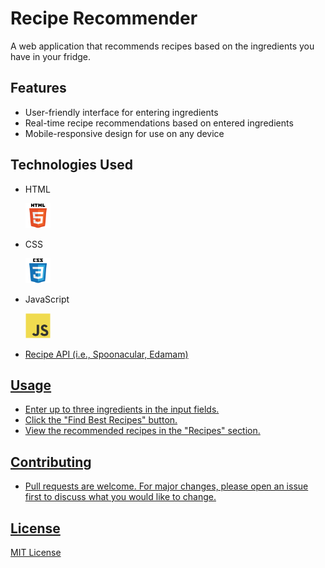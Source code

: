 # Recipe Recommender
A web application that recommends recipes based on the ingredients you have in your fridge.

## Features
- User-friendly interface for entering ingredients
- Real-time recipe recommendations based on entered ingredients
- Mobile-responsive design for use on any device

## Technologies Used
- HTML<p align="left"> 
<a href="https://www.w3.org/html/" target="_blank" rel="noreferrer"> <img src="https://raw.githubusercontent.com/devicons/devicon/master/icons/html5/html5-original-wordmark.svg" alt="html5" width="40" height="40"/> </a></p>
- CSS<p align="left"> 
<a href="https://www.w3schools.com/css/" target="_blank" rel="noreferrer"> <img src="https://raw.githubusercontent.com/devicons/devicon/master/icons/css3/css3-original-wordmark.svg" alt="css3" width="40" height="40"/> </a></p>
- JavaScript<p align="left"> 
<a href="https://developer.mozilla.org/en-US/docs/Web/JavaScript" target="_blank" rel="noreferrer"> <img src="https://raw.githubusercontent.com/devicons/devicon/master/icons/javascript/javascript-original.svg" alt="javascript" width="40" height="40"/></p>
- Recipe API (i.e., Spoonacular, Edamam)


## Usage
- Enter up to three ingredients in the input fields.
- Click the "Find Best Recipes" button.
- View the recommended recipes in the "Recipes" section.

## Contributing
- Pull requests are welcome. For major changes, please open an issue first to discuss what you would like to change.

## License
[MIT License](LICENSE)
